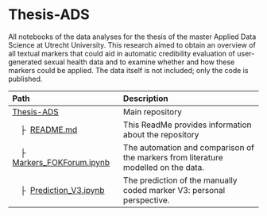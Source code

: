 # Thesis-ADS
All notebooks of the data analyses for the thesis of the master Applied Data Science at Utrecht University. This research aimed to obtain an overview of all textual markers that could aid in automatic credibility evaluation of user-generated sexual health data and to examine whether and how these markers could be applied. The data itself is not included; only the code is published.


| Path | Description
| :--- | :----------
| [Thesis-ADS](https://github.com/xjoxd/Thesis-ADS) | Main repository
| &ensp;&ensp;&boxvr;&nbsp; [README.md](https://github.com/xjoxd/Thesis-ADS/blob/main/README.md) | This ReadMe provides information about the repository
| &ensp;&ensp;&boxvr;&nbsp; [Markers_FOKForum.ipynb](https://github.com/xjoxd/Thesis-ADS/blob/main/Markers_FOKForum.ipynb) | The automation and comparison of the markers from literature modelled on the data.
| &ensp;&ensp;&boxvr;&nbsp; [Prediction_V3.ipynb](https://github.com/xjoxd/Thesis-ADS/blob/main/Prediction_V3.ipynb) | The prediction of the manually coded marker V3: personal perspective.
